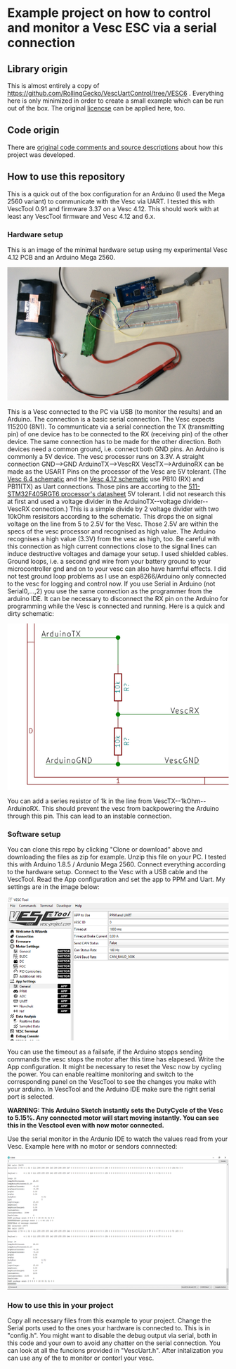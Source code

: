 Example project on how to control and monitor a Vesc ESC via a serial connection
=============

## Library origin

This is almost entirely a copy of https://github.com/RollingGecko/VescUartControl/tree/VESC6 .
Everything here is only minimized in order to create a small example which can be run out of the box.
The original [licencse](LICENSE.md) can be applied here, too.

## Code origin

There are [original code comments and source descriptions](codeandsourcedescription.md) about how this project was developed.

## How to use this repository

This is a quick out of the box configuration for an Arduino (I used the Mega 2560 variant) to communicate with the Vesc via UART. I tested this with VescTool 0.91 and firmware 3.37 on a Vesc 4.12. This should work with at least any VescTool firmware and Vesc 4.12 and 6.x.

### Hardware setup

This is an image of the minimal hardware setup using my experimental Vesc 4.12 PCB and an Arduino Mega 2560.

![Vesc 4.12 PCB and an Arduino Mega 2560 connections](Setup.JPG)

This is a Vesc connected to the PC via USB (to monitor the results) and an Arduino. The connection is a basic serial connection. The Vesc expects 115200 (8N1). To communticate via a serial connection the TX (transmitting pin) of one device has to be connected to the RX (receiving pin) of the other device. The same connection has to be made for the other direction. Both devices need a common ground, i.e. connect both GND pins.
An Arduino is commonly a 5V device. The vesc processor runs on 3.3V. A straight connection 
GND-->GND
ArduinoTX-->VescRX
VescTX-->ArduinoRX
can be made as the USART Pins on the processor of the Vesc are 5V tolerant. (The [Vesc 6.4 schematic](https://vesc-project.com/sites/default/files/Benjamin%20Posts/VESC_6.pdf) and the [Vesc 4.12 schematic](https://github.com/vedderb/bldc-hardware) use PB10 (RX) and PB11(TX) as Uart connections. Those pins are accorting to the [511-STM32F405RGT6 processor's datasheet](https://www.mouser.de/datasheet/2/389/stm32f405rg-956214.pdf) 5V tolerant.
I did not research this at first and used a voltage divider in the ArduinoTX--voltage divider--VescRX connection.) This is a simple divide by 2 voltage divider with two 10kOhm resisitors according to the schematic. This drops the on signal voltage on the line from 5 to 2.5V for the Vesc. Those 2.5V are within the specs of the vesc processor and recognised as high value. The Arduino recognises a high value (3.3V) from the vesc as high, too.
Be careful with this connection as high current connections close to the signal lines can induce destructive voltages and damage your setup. I used shielded cables. Ground loops, i.e. a second gnd wire from your battery ground to your microcontroller gnd and on to your vesc can also have harmful effects. I did not test ground loop problems as I use an esp8266/Arduino only connected to the vesc for logging and control now.
If you use Serial in Arduino (not Serial0,...,2) you use the same connection as the programmer from the arduino IDE. It can be necessary to disconnect the RX pin on the Arduino for programming while the Vesc is connected and running.
Here is a quick and dirty schematic:

![Vesc 4.12 PCB and an Arduino Mega 2560 connections](vescarduischematic.png)

You can add a series resistor of 1k in the line from VescTX--1kOhm--ArduinoRX. This should prevent the vesc from backpowering the Arduino through this pin. This can lead to an instable connection.

### Software setup

You can clone this repo by clicking "Clone or download" above and downloading the files as zip for example.
Unzip this file on your PC. I tested this with Arduino 1.8.5 / Ardunio Mega 2560. Connect everything according to the hardware setup.
Connect to the Vesc with a USB cable and the VescTool. Read the App configuration and set the app to PPM and Uart. My settings are in the image below:

![Vesctoolsettings](appsettingsvesc.PNG)

You can use the timeout as a failsafe, if the Arduino stopps sending commands the vesc stops the motor after this time has elapesed.
Write the App configuration. It might be necessary to reset the Vesc now by cycling the power.
You can enable realtime monitoring and switch to the corresponding panel on the VescTool to see the changes you make with your arduino.
In VescTool and the Arduino IDE make sure the right serial port is selected.

**WARNING: This Arduino Sketch instantly sets the DutyCycle of the Vesc to 5.15%. Any connected motor will start moving instantly. You can see this in the Vesctool even with now motor connected.**

Use the serial monitor in the Ardunio IDE to watch the values read from your Vesc.
Example here with no motor or sendors connnected:

![serial monitor with everything working](serialmon.PNG)

### How to use this in your project

Copy all necessary files from this example to your project.
Change the Serial ports used to the ones your hardware is connected to. This is in "config.h".
You might want to disable the debug output via serial, both in this code and your own to avoid any chatter on the serial connection.
You can look at all the funcions provided in "VescUart.h". After initalization you can use any of the to monitor or contorl your vesc.


